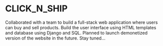 # CLICK_N_SHIP
Collaborated with a team to build a full-stack web application where users can buy and sell products. Build the user interface using HTML templates and database using Django and SQL. Planned to launch demonetized version of the website in the future. Stay tuned...
